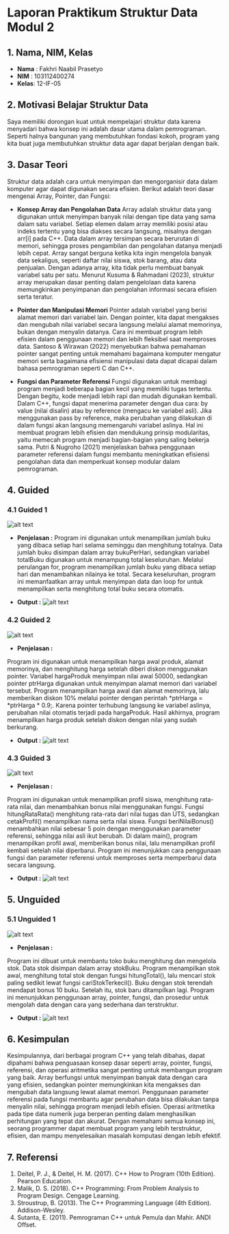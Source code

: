 # Laporan Praktikum Struktur Data Modul 2

## 1. Nama, NIM, Kelas
- **Nama** : Fakhri Naabil Prasetyo
- **NIM**  : 103112400274
- **Kelas**: 12-IF-05

## 2. Motivasi Belajar Struktur Data
Saya memiliki dorongan kuat untuk mempelajari struktur data karena menyadari bahwa konsep ini adalah dasar utama dalam pemrograman. Seperti halnya bangunan yang membutuhkan fondasi kokoh, program yang kita buat juga membutuhkan struktur data agar dapat berjalan dengan baik.

## 3. Dasar Teori
Struktur data adalah cara untuk menyimpan dan mengorganisir data dalam komputer agar dapat digunakan secara efisien. Berikut adalah teori dasar mengenai Array, Pointer, dan Fungsi:
- **Konsep Array dan Pengolahan Data**
Array adalah struktur data yang digunakan untuk menyimpan banyak nilai dengan tipe data yang sama dalam satu variabel. Setiap elemen dalam array memiliki posisi atau indeks tertentu yang bisa diakses secara langsung, misalnya dengan arr[i] pada C++. Data dalam array tersimpan secara berurutan di memori, sehingga proses pengambilan dan pengolahan datanya menjadi lebih cepat. Array sangat berguna ketika kita ingin mengelola banyak data sekaligus, seperti daftar nilai siswa, stok barang, atau data penjualan. Dengan adanya array, kita tidak perlu membuat banyak variabel satu per satu.
Menurut Kusuma & Rahmadani (2023), struktur array merupakan dasar penting dalam pengelolaan data karena memungkinkan penyimpanan dan pengolahan informasi secara efisien serta teratur.

- **Pointer dan Manipulasi Memori**
Pointer adalah variabel yang berisi alamat memori dari variabel lain. Dengan pointer, kita dapat mengakses dan mengubah nilai variabel secara langsung melalui alamat memorinya, bukan dengan menyalin datanya. Cara ini membuat program lebih efisien dalam penggunaan memori dan lebih fleksibel saat memproses data. Santoso & Wirawan (2022) menyebutkan bahwa pemahaman pointer sangat penting untuk memahami bagaimana komputer mengatur memori serta bagaimana efisiensi manipulasi data dapat dicapai dalam bahasa pemrograman seperti C dan C++.

- **Fungsi dan Parameter Referensi**
Fungsi digunakan untuk membagi program menjadi beberapa bagian kecil yang memiliki tugas tertentu. Dengan begitu, kode menjadi lebih rapi dan mudah digunakan kembali. Dalam C++, fungsi dapat menerima parameter dengan dua cara: by value (nilai disalin) atau by reference (mengacu ke variabel asli). Jika menggunakan pass by reference, maka perubahan yang dilakukan di dalam fungsi akan langsung memengaruhi variabel aslinya. Hal ini membuat program lebih efisien dan mendukung prinsip modularitas, yaitu memecah program menjadi bagian-bagian yang saling bekerja sama.
Putri & Nugroho (2021) menjelaskan bahwa penggunaan parameter referensi dalam fungsi membantu meningkatkan efisiensi pengolahan data dan memperkuat konsep modular dalam pemrograman.


## 4. Guided
### 4.1 Guided 1
![alt text](Screenshot/Guided1.png)

- **Penjelasan  :**
Program ini digunakan untuk menampilkan jumlah buku yang dibaca setiap hari selama seminggu dan menghitung totalnya. Data jumlah buku disimpan dalam array bukuPerHari, sedangkan variabel totalBuku digunakan untuk menampung total keseluruhan. Melalui perulangan for, program menampilkan jumlah buku yang dibaca setiap hari dan menambahkan nilainya ke total. Secara keseluruhan, program ini memanfaatkan array untuk menyimpan data dan loop for untuk menampilkan serta menghitung total buku secara otomatis.

- **Output  :**
![alt text](Screenshot/Output-Guided1.png)

### 4.2 Guided 2
![alt text](Screenshot/Guided2.png)

- **Penjelasan  :**

Program ini digunakan untuk menampilkan harga awal produk, alamat memorinya, dan menghitung harga setelah diberi diskon menggunakan pointer. Variabel hargaProduk menyimpan nilai awal 50000, sedangkan pointer ptrHarga digunakan untuk menyimpan alamat memori dari variabel tersebut. Program menampilkan harga awal dan alamat memorinya, lalu memberikan diskon 10% melalui pointer dengan perintah *ptrHarga = *ptrHarga * 0.9;. Karena pointer terhubung langsung ke variabel aslinya, perubahan nilai otomatis terjadi pada hargaProduk. Hasil akhirnya, program menampilkan harga produk setelah diskon dengan nilai yang sudah berkurang.

- **Output  :**
![alt text](Screenshot/Output-Guided2.png)

### 4.3 Guided 3
![alt text](Screenshot/Guided3.png)

- **Penjelasan  :**

Program ini digunakan untuk menampilkan profil siswa, menghitung rata-rata nilai, dan menambahkan bonus nilai menggunakan fungsi. Fungsi hitungRataRata() menghitung rata-rata dari nilai tugas dan UTS, sedangkan cetakProfil() menampilkan nama serta nilai siswa. Fungsi beriNilaiBonus() menambahkan nilai sebesar 5 poin dengan menggunakan parameter referensi, sehingga nilai asli ikut berubah. Di dalam main(), program menampilkan profil awal, memberikan bonus nilai, lalu menampilkan profil kembali setelah nilai diperbarui. Program ini menunjukkan cara penggunaan fungsi dan parameter referensi untuk memproses serta memperbarui data secara langsung.

- **Output  :**
![alt text](Screenshot/Output-Guided3.png)

## 5. Unguided
### 5.1 Unguided 1
![alt text](Screenshot/Unguided1.png)

- **Penjelasan  :**

Program ini dibuat untuk membantu toko buku menghitung dan mengelola stok. Data stok disimpan dalam array stokBuku. Program menampilkan stok awal, menghitung total stok dengan fungsi hitungTotal(), lalu mencari stok paling sedikit lewat fungsi cariStokTerkecil(). Buku dengan stok terendah mendapat bonus 10 buku. Setelah itu, stok baru ditampilkan lagi. Program ini menunjukkan penggunaan array, pointer, fungsi, dan prosedur untuk mengolah data dengan cara yang sederhana dan terstruktur.

- **Output  :**
![alt text](Screenshot/Output-Unguided1.png)


## 6. Kesimpulan
Kesimpulannya, dari berbagai program C++ yang telah dibahas, dapat dipahami bahwa penguasaan konsep dasar seperti array, pointer, fungsi, referensi, dan operasi aritmetika sangat penting untuk membangun program yang baik. Array berfungsi untuk menyimpan banyak data dengan cara yang efisien, sedangkan pointer memungkinkan kita mengakses dan mengubah data langsung lewat alamat memori. Penggunaan parameter referensi pada fungsi membantu agar perubahan data bisa dilakukan tanpa menyalin nilai, sehingga program menjadi lebih efisien. Operasi aritmetika pada tipe data numerik juga berperan penting dalam menghasilkan perhitungan yang tepat dan akurat. Dengan memahami semua konsep ini, seorang programmer dapat membuat program yang lebih terstruktur, efisien, dan mampu menyelesaikan masalah komputasi dengan lebih efektif.

## 7. Referensi
1. Deitel, P. J., & Deitel, H. M. (2017). C++ How to Program (10th Edition). Pearson Education.
2. Malik, D. S. (2018). C++ Programming: From Problem Analysis to Program Design. Cengage Learning.
3. Stroustrup, B. (2013). The C++ Programming Language (4th Edition). Addison-Wesley.
4. Sutanta, E. (2011). Pemrograman C++ untuk Pemula dan Mahir. ANDI Offset.